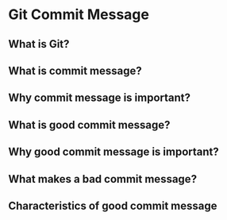 # Git Commit Message

## What is Git?

## What is commit message?

## Why commit message is important?

## What is good commit message?

## Why good commit message is important?

## What makes a bad commit message?

## Characteristics of good commit message